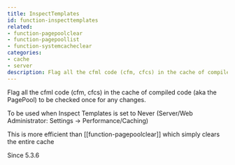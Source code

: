 ```yaml
---
title: InspectTemplates
id: function-inspecttemplates
related:
- function-pagepoolclear
- function-pagepoollist
- function-systemcacheclear
categories:
- cache
- server
description: Flag all the cfml code (cfm, cfcs) in the cache of compiled code (aka the PagePool) to be checked once for any changes.
---
```


Flag all the cfml code (cfm, cfcs) in the cache of compiled code (aka the PagePool) to be checked once for any changes.

To be used when Inspect Templates is set to Never (Server/Web Administrator: Settings -> Performance/Caching)

This is more efficient than [[function-pagepoolclear]] which simply clears the entire cache

Since 5.3.6
